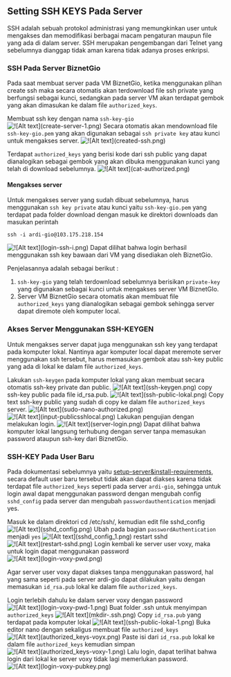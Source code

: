 ## Setting SSH KEYS Pada Server
SSH adalah sebuah protokol administrasi yang memungkinkan user untuk mengakses dan memodifikasi berbagai macam pengaturan maupun file yang ada di dalam server. SSH merupakan pengembangan dari Telnet yang sebelumnya dianggap tidak aman karena tidak adanya proses enkripsi.

### SSH Pada Server BiznetGio
Pada saat membuat server pada VM BiznetGio, ketika menggunakan plihan create ssh maka secara otomatis akan terdownload file ssh private yang berfungsi sebagai kunci, sedangkan pada server VM akan terdapat gembok yang akan dimasukan ke dalam file `authorized_keys`.

Membuat ssh key dengan nama `ssh-key-gio`
![!\[Alt text\](create-server-1.png)](ssh-key-configuration/create-server-1.png)
Secara otomatis akan mendownload file `ssh-key-gio.pem` yang akan digunakan sebagai `ssh private key` atau kunci untuk mengakses server.
![!\[Alt text\](created-ssh.png)](ssh-key-configuration/created-ssh.png)

Terdapat `authorized_keys` yang berisi kode dari ssh public yang dapat dianalogikan sebagai gembok yang akan dibuka menggunakan kunci yang telah di download sebelumnya.
![!\[Alt text\](cat-authorized.png)](ssh-key-configuration/cat-authorized.png)

#### Mengakses server
Untuk mengakses server yang sudah dibuat sebelumnya, harus menggunakan `ssh key private` atau kunci yaitu `ssh-key-gio.pem` yang terdapat pada folder download dengan masuk ke direktori downloads dan masukan perintah 

    ssh -i ardi-gio@103.175.218.154

![!\[Alt text\](login-ssh-i.png)](ssh-key-configuration/login-ssh-i.png)
Dapat dilihat bahwa login berhasil menggunakan ssh key bawaan dari VM yang disediakan oleh BiznetGio.

Penjelasannya adalah sebagai berikut : 
1. `ssh-key-gio` yang telah terdownload sebelumnya berisikan `private-key` yang digunakan sebagai kunci untuk mengakses server VM BiznetGIo.
2. Server VM BiznetGio secara otomatis akan membuat file `authorized_keys` yang dianalogikan sebagai gembok sehingga server dapat diremote oleh komputer local.

### Akses Server Menggunakan SSH-KEYGEN
Untuk mengakses server dapat juga menggunakan ssh key yang terdapat pada komputer lokal. Nantinya agar komputer local dapat meremote server menggunakan ssh tersebut, harus memasukan gembok atau ssh-key public yang ada di lokal ke dalam file `authorized_keys`. 

Lakukan `ssh-keygen` pada komputer lokal yang akan membuat secara otomatis ssh-key private dan public.
![!\[Alt text\](ssh-keygen.png) ](ssh-key-configuration/ssh-keygen.png)
copy ssh-key public pada file id_rsa.pub.
![!\[Alt text\](ssh-public-lokal.png)](ssh-key-configuration/ssh-public-lokal.png) 
Copy text ssh-key public yang sudah di copy ke dalam file `authorized_keys` server. 
![!\[Alt text\](sudo-nano-authorized.png) ](ssh-key-configuration/sudo-nano-authorized.png)
![!\[Alt text\](input-publicsshlocal.png) ](ssh-key-configuration/input-publicsshlocal.png)
Lakukan pengujian dengan melakukan login.
![!\[Alt text\](server-login.png)](ssh-key-configuration/server-login.png)
Dapat dilihat bahwa komputer lokal langsung terhubung dengan server tanpa memasukan password ataupun ssh-key dari BiznetGio.

### SSH-KEY Pada User Baru 
Pada dokumentasi sebelumnya yaitu [setup-server&install-requirements](setup-server&install-requirements.md), secara default user baru tersebut tidak akan dapat diakses karena tidak terdapat file `authorized_keys` seperti pada server `ardi-gio`, sehingga untuk login awal dapat menggunakan password dengan mengubah config `sshd_config` pada server dan mengubah `passwordauthentication` menjadi yes. 

Masuk ke dalam direktori cd /etc/ssh/, kemudian edit file sshd_config
![!\[Alt text\](sshd_config.png) ](ssh-key-configuration/sshd_config.png)
Ubah pada bagian `passwordAuthentication` menjadi `yes`
![!\[Alt text\](sshd_config_1.png)](ssh-key-configuration/sshd_config_1.png) 
restart sshd
![!\[Alt text\](restart-sshd.png)](ssh-key-configuration/restart-sshd.png) 
Login kembali ke server user voxy, maka untuk login dapat menggunakan password 
![!\[Alt text\](login-voxy-pwd.png)](ssh-key-configuration/login-voxy-pwd.png)

Agar server user voxy dapat diakses tanpa menggunakan password, hal yang sama seperti pada server ardi-gio dapat dilakukan yaitu dengan memasukan `id_rsa.pub` lokal ke dalam file `authorized_keys`. 

Login terlebih dahulu ke dalam server voxy dengan password
![!\[Alt text\](login-voxy-pwd-1.png) ](ssh-key-configuration/login-voxy-pwd-1.png)
Buat folder .ssh untuk menyimpan `authorized_keys`
![!\[Alt text\](mkdir-.ssh.png) ](ssh-key-configuration/mkdir-.ssh.png)
Copy `id_rsa.pub` yang terdapat pada komputer lokal
![!\[Alt text\](ssh-public-lokal-1.png)](ssh-key-configuration/ssh-public-lokal-1.png) 
Buka editor nano dengan sekaligus membuat file `authorized_keys`
![!\[Alt text\](authorized_keys-voyx.png) ](ssh-key-configuration/authorized_keys-voyx.png)
Paste isi dari `id_rsa.pub` lokal ke dalam file `authorized_keys` kemudian simpan
![!\[Alt text\](authorized_keys-voxy-1.png)](ssh-key-configuration/authorized_keys-voxy-1.png)
Lalu login, dapat terlihat bahwa login dari lokal ke server voxy tidak lagi memerlukan password. 
![!\[Alt text\](login-voxy-pubkey.png)](ssh-key-configuration/login-voxy-pubkey.png)